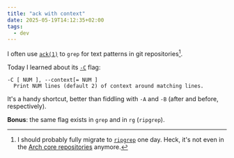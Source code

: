 ```yaml
---
title: "ack with context"
date: 2025-05-19T14:12:35+02:00
tags:
  - dev
---
```


I often use [`ack(1)`](https://beyondgrep.com/) to `grep` for text patterns in git
repositories[^1].

Today I learned about its [`-C`](https://linux.die.net/man/1/ack) flag:

```
-C [ NUM ], --context[= NUM ]
  Print NUM lines (default 2) of context around matching lines.
```

It's a handy shortcut, better than fiddling with `-A` and `-B` (after and
before, respectively).

**Bonus**: the same flag exists in `grep` and in `rg` (`ripgrep`).

[^1]: I should probably fully migrate to
    [`ripgrep`](https://github.com/BurntSushi/ripgrep) one day. Heck, it's not
    even in the [Arch core repositories](https://aur.archlinux.org/packages/ack)
    anymore.
